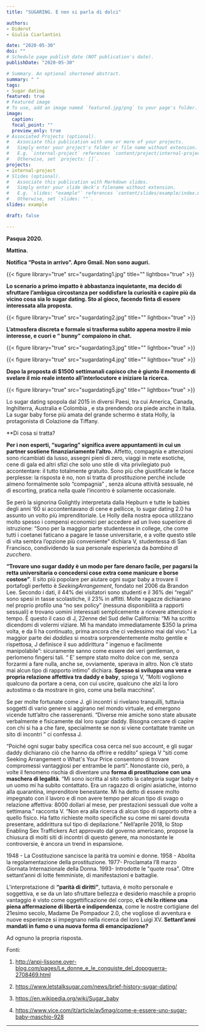 ```yaml
---
title: "SUGARING. E non si parla di dolci"

authors:
- Diderot
- Giulia Ciarlantini

date: "2020-05-30"
doi: ""
# Schedule page publish date (NOT publication's date).
publishDate: "2020-05-30"

# Summary. An optional shortened abstract.
summary: " "
tags:
- Sugar dating
featured: true
# Featured image
# To use, add an image named `featured.jpg/png` to your page's folder. 
image:
  caption: 
  focal_point: ""
  preview_only: true
# Associated Projects (optional).
#   Associate this publication with one or more of your projects.
#   Simply enter your project's folder or file name without extension.
#   E.g. `internal-project` references `content/project/internal-project/index.md`.
#   Otherwise, set `projects: []`.
projects:
- internal-project
# Slides (optional).
#   Associate this publication with Markdown slides.
#   Simply enter your slide deck's filename without extension.
#   E.g. `slides: "example"` references `content/slides/example/index.md`.
#   Otherwise, set `slides: ""`.
slides: example

draft: false

---
```


**Pasqua 2020.**

**Mattina.**

**Notifica “Posta in arrivo”.
Apro Gmail.
Non sono auguri.**

{{< figure library="true" src="sugardating1.jpg" title="" lightbox="true" >}}

**Lo scenario a primo impatto è abbastanza inquietante, ma decido di sfruttare l’ambigua circostanza per soddisfare la curiosità e capire più da vicino cosa sia lo sugar dating. Sto al gioco, facendo finta di essere interessata alla proposta.**

{{< figure library="true" src="sugardating2.jpg" title="" lightbox="true" >}}

**L’atmosfera discreta e formale si trasforma subito appena mostro il mio interesse, e cuori e “ bunny” compaiono in chat.**

{{< figure library="true" src="sugardating3.jpg" title="" lightbox="true" >}}


{{< figure library="true" src="sugardating4.jpg" title="" lightbox="true" >}}

**Dopo la proposta di $1500 settimanali capisco che è giunto il momento di svelare il mio reale intento all’interlocutore e iniziare la ricerca.**

{{< figure library="true" src="sugardating5.jpg" title="" lightbox="true" >}}

Lo sugar dating spopola dal 2015 in diversi Paesi, tra cui America, Canada, Inghilterra, Australia e Colombia , e sta prendendo ora piede anche in Italia. La sugar baby forse più amata del grande
schermo è stata Holly, la protagonista di Colazione da Tiffany.

**Di cosa si tratta? 

**Per i non esperti, “sugaring” significa avere appuntamenti in cui un partner sostiene finanziariamente l’altro.** Affetto, compagnia e attenzioni sono ricambiati da lusso, assegni pieni di zero, viaggi in mete esotiche, cene di gala ed altri sfizi che solo uno stile di vita
privilegiato può accontentare: il tutto totalmente gratuito. Sono più che giustificate le facce perplesse: la risposta è no, non si tratta di prostituzione perché include almeno formalmente solo “compagnia” , senza alcuna attività sessuale, né di escorting, pratica nella quale l’incontro è solamente occasionale.

Se però la signorina Golightly interpretata dalla Hepburn e tutte le babies degli anni ‘60 si
accontentavano di cene e pellicce, lo sugar dating 2.0 ha assunto un volto più imprenditoriale.
Le Holly della nostra epoca utilizzano molto spesso  i compensi economici per accedere ad un liveo superiore di istruzione: “Sono per la maggior parte studentesse in college, che come tutti i coetanei faticano a pagare le tasse universitarie, e a volte questo stile di vita sembra l’opzione più conveniente” dichiara V, studentessa di San Francisco, condividendo la sua personale esperienza da *bambina di zucchero*.


**“Trovare uno sugar daddy è un modo per fare denaro facile, per pagarsi la retta universitaria o concedersi cose extra come manicure e borse costose”**.
Il sito più popolare per aiutare ogni sugar baby a trovare il portafogli perfetto è *SeekingArrangement*, fondato nel 2006 da Brandon Lee. Secondo i dati, il 44% dei visitatori sono studenti e il 36% dei “regali” sono spesi in tasse scolastiche, il 23% in affitti.
Molte ragazze dichiarano nel proprio profilo una “no sex policy” (nessuna disponibilità a rapporti
sessuali) e trovano uomini interessati semplicemente a ricevere attenzioni e tempo. È questo il caso di J, 22enne del Sud dellw California: “Mi ha scritto dicendomi di volermi viziare. Mi ha mandato immediatamente $350 la prima volta, e da lì ha continuato, prima ancora che ci vedessimo mai dal vivo.” La maggior parte dei *daddies* si mostra sorprendentemente molto gentile e rispettosa, J definisce il suo addirittura “ ingenuo e facilmente manipolabile”: sicuramente sanno come essere dei veri gentleman, o perlomeno fingersi tali.
“ E’ sempre stato molto dolce con me, senza forzarmi a fare nulla, anche se, ovviamente, sperava in altro. Non c’è stato mai alcun tipo di rapporto intimo” dichiara. **Spesso si sviluppa una vera e propria relazione affettiva tra daddy e baby**, spiega V, “Molti vogliono qualcuno da portare a cena, con cui uscire, qualcuno che alzi la loro autostima o da mostrare in giro, come una bella macchina”.

Se per molte fortunate come J. gli incontri si rivelano tranquilli, tuttavia soggetti di vario genere si aggirano nel mondo virtuale, ed emergono vicende tutt’altro che rasserenanti. “Diverse mie amiche sono state abusate verbalmente e fisicamente dal loro sugar daddy. Bisogna cercare di capire con chi si ha a che fare, specialmente se non si viene contattate tramite un sito di incontri ” ci confessa J.

“Poiché ogni sugar baby specifica cosa cerca nel suo account, e gli sugar daddy dichiarano ciò che hanno da offrire e reddito” spiega V “siti come Seeking Arrangement o What's Your Price consentono di trovare compromessi vantaggiosi per entrambe le parti”. Nonostante ciò, però, a volte il fenomeno rischia di diventare una **forma di prostituzione con una maschera di legalità**. “Mi sono iscritta al sito sotto la categoria sugar baby e un uomo mi ha subito contattato. Era un ragazzo di origini asiatiche, intorno alla quarantina, imprenditore benestante. Mi ha detto di essere molto impegnato con il lavoro e di non avere tempo per alcun tipo di svago o relazione affettiva: 8000 dollari al mese, per prestazioni sessuali due volte a settimana.” racconta V. “Non era alla ricerca di alcun tipo di rapporto oltre a quello fisico. Ha fatto richieste molto specifiche su come mi sarei dovuta presentare,
addirittura sul tipo di depilazione.” Nell’aprile 2018, lo Stop Enabling Sex Traffickers Act approvato dal governo americano, propose la chiusura di molti siti di incontri di questo genere, ma nonostante le controversie, è ancora un trend in espansione.

1948 - La Costituzione sancisce la parità tra uomini e donne. 1958 - Abolita la regolamentazione della prostituzione.
1977- Proclamata l’8 marzo Giornata Internazionale della Donna. 1993- Introdotte le "quote rosa".
Oltre settant’anni di lotte femministe, di manifestazioni e battaglie.

L’interpretazione di **“parità di diritti”**, tuttavia, è molto personale e soggettiva, e se da un lato
sfruttare bellezza e desiderio maschile a proprio vantaggio è visto come oggettificazione del corpo, **c’è chi lo ritiene una piena affermazione di libertà e indipendenza**, come le nostre cortigiane del 21esimo secolo, Madame De Pompadour 2.0, che vogliose di avventura e nuove esperienze si impegnano nella ricerca del loro Luigi XV.
**Settant’anni mandati in fumo o una nuova forma di emancipazione?**

Ad ognuno la propria risposta.


Fonti:
1. http://anpi-lissone.over-blog.com/pages/Le_donne_e_le_conquiste_del_dopoguerra-2708469.html

2. https://www.letstalksugar.com/news/brief-history-sugar-dating/

3. https://en.wikipedia.org/wiki/Sugar_baby

4. https://www.vice.com/it/article/av5mag/come-e-essere-uno-sugar-baby-maschio-928 

---
